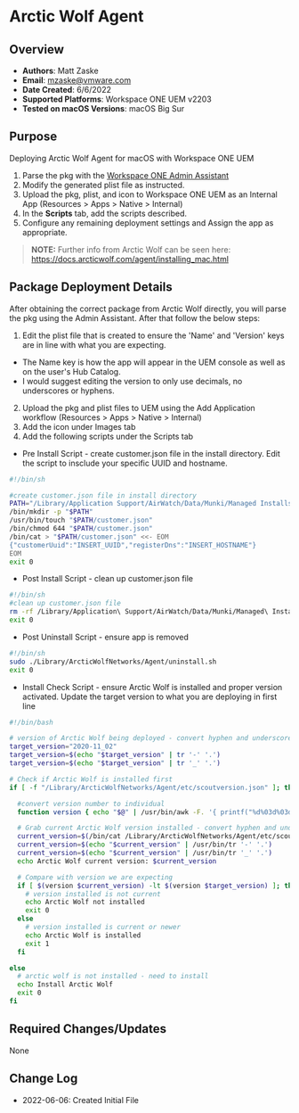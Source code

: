 # Arctic Wolf Agent

## Overview

- **Authors**: Matt Zaske
- **Email**: mzaske@vmware.com
- **Date Created**: 6/6/2022
- **Supported Platforms**: Workspace ONE UEM v2203
- **Tested on macOS Versions**: macOS Big Sur

## Purpose

Deploying Arctic Wolf Agent for macOS with Workspace ONE UEM

1) Parse the pkg with the [Workspace ONE Admin Assistant](https://awagent.com/AdminAssistant/VMwareAirWatchAdminAssistant.dmg)
2) Modify the generated plist file as instructed.
3) Upload the pkg, plist, and icon to Workspace ONE UEM as an Internal App (Resources > Apps > Native > Internal)
4) In the __Scripts__ tab, add the scripts described.
5) Configure any remaining deployment settings and Assign the app as appropriate.

  > **NOTE:** Further info from Arctic Wolf can be seen here: https://docs.arcticwolf.com/agent/installing_mac.html

## Package Deployment Details

After obtaining the correct package from Arctic Wolf directly, you will parse the pkg using the Admin Assistant. After that follow the below steps:
1) Edit the plist file that is created to ensure the 'Name' and 'Version' keys are in line with what you are expecting.
  * The Name key is how the app will appear in the UEM console as well as on the user's Hub Catalog.
  * I would suggest editing the version to only use decimals, no underscores or hyphens.
2) Upload the pkg and plist files to UEM using the Add Application workflow (Resources > Apps > Native > Internal)
3) Add the icon under Images tab
4) Add the following scripts under the Scripts tab
  * Pre Install Script - create customer.json file in the install directory. Edit the script to insclude your specific UUID and hostname.
  ```BASH
  #!/bin/sh

  #create customer.json file in install directory
  PATH="/Library/Application Support/AirWatch/Data/Munki/Managed Installs/Cache"
  /bin/mkdir -p "$PATH"
  /usr/bin/touch "$PATH/customer.json"
  /bin/chmod 644 "$PATH/customer.json"
  /bin/cat > "$PATH/customer.json" <<- EOM
  {"customerUuid":"INSERT_UUID","registerDns":"INSERT_HOSTNAME"}
  EOM
  exit 0
  ```
  * Post Install Script - clean up customer.json file
  ```BASH
  #!/bin/sh
  #clean up customer.json file
  rm -rf /Library/Application\ Support/AirWatch/Data/Munki/Managed\ Installs/Cache/customer.json
  exit 0
  ```
  * Post Uninstall Script - ensure app is removed
  ```BASH
  #!/bin/sh
  sudo ./Library/ArcticWolfNetworks/Agent/uninstall.sh
  exit 0
  ```
  * Install Check Script - ensure Arctic Wolf is installed and proper version activated. Update the target version to what you are deploying in first line
  ```BASH
  #!/bin/bash

  # version of Arctic Wolf being deployed - convert hyphen and underscores to decimal
  target_version="2020-11_02"
  target_version=$(echo "$target_version" | tr '-' '.')
  target_version=$(echo "$target_version" | tr '_' '.')

  # Check if Arctic Wolf is installed first
  if [ -f "/Library/ArcticWolfNetworks/Agent/etc/scoutversion.json" ]; then

    #convert version number to individual
    function version { echo "$@" | /usr/bin/awk -F. '{ printf("%d%03d%03d%03d\n", $1,$2,$3,$4); }'; }

    # Grab current Arctic Wolf version installed - convert hyphen and underscores to decimal
    current_version=$(/bin/cat /Library/ArcticWolfNetworks/Agent/etc/scoutversion.json | /usr/bin/cut -d ":" -f 2 | /usr/bin/sed -e '1d;3d' | /usr/bin/tr -d '"",')
    current_version=$(echo "$current_version" | /usr/bin/tr '-' '.')
    current_version=$(echo "$current_version" | /usr/bin/tr '_' '.')
    echo Arctic Wolf current version: $current_version

    # Compare with version we are expecting
    if [ $(version $current_version) -lt $(version $target_version) ]; then
      # version installed is not current
      echo Arctic Wolf not installed
      exit 0
    else
      # version installed is current or newer
      echo Arctic Wolf is installed
      exit 1
    fi

  else
    # arctic wolf is not installed - need to install
    echo Install Arctic Wolf
    exit 0
  fi
  ```

## Required Changes/Updates

None

## Change Log

- 2022-06-06: Created Initial File
